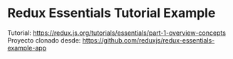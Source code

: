 # Redux Essentials Tutorial Example

Tutorial: https://redux.js.org/tutorials/essentials/part-1-overview-concepts
Proyecto clonado desde: https://github.com/reduxjs/redux-essentials-example-app
